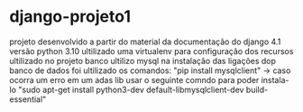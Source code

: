 # django-projeto1
projeto desenvolvido a partir do material da documentação do django 4.1
versão python 3.10
ultilizado uma virtualenv para configuração dos recursos ultilizado no projeto
banco ultilizo mysql
na instalação das ligações dop banco de dados foi ultilizado os comandos:
"pip install mysqlclient" -> caso ocorra um erro em um adas lib usar o seguinte comndo para poder instala-lo "sudo apt-get install python3-dev default-libmysqlclient-dev build-essential"

